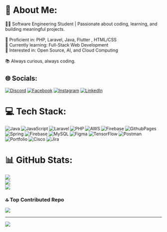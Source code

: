 # 💫 About Me:
👨‍💻 Software Engineering Student | Passionate about coding, learning, and building meaningful projects.<br><br>🔧 Proficient in: PHP, Laravel, Java, Flutter , HTML/CSS  <br>🌱 Currently learning: Full-Stack Web Development  <br>🚀 Interested in: Open Source, AI, and Cloud Computing<br><br>📚 Always curious, always coding. <br>


## 🌐 Socials:
[![Discord](https://img.shields.io/badge/Discord-%237289DA.svg?logo=discord&logoColor=white)](https://discord.gg/hMwVUJEtuR) [![Facebook](https://img.shields.io/badge/Facebook-%231877F2.svg?logo=Facebook&logoColor=white)](https://facebook.com/aabood.17) [![Instagram](https://img.shields.io/badge/Instagram-%23E4405F.svg?logo=Instagram&logoColor=white)](https://instagram.com/aabood.17) [![LinkedIn](https://img.shields.io/badge/LinkedIn-%230077B5.svg?logo=linkedin&logoColor=white)](https://www.linkedin.com/in/abdullah-abu-riala-aa36a3318/) 

# 💻 Tech Stack:
![Java](https://img.shields.io/badge/java-%23ED8B00.svg?style=for-the-badge&logo=openjdk&logoColor=white) ![JavaScript](https://img.shields.io/badge/javascript-%23323330.svg?style=for-the-badge&logo=javascript&logoColor=%23F7DF1E) ![Laravel](https://img.shields.io/badge/laravel-%23FF2D20.svg?style=for-the-badge&logo=laravel&logoColor=white) ![PHP](https://img.shields.io/badge/php-%23777BB4.svg?style=for-the-badge&logo=php&logoColor=white) ![AWS](https://img.shields.io/badge/AWS-%23FF9900.svg?style=for-the-badge&logo=amazon-aws&logoColor=white) ![Firebase](https://img.shields.io/badge/firebase-%23039BE5.svg?style=for-the-badge&logo=firebase) ![GithubPages](https://img.shields.io/badge/github%20pages-121013?style=for-the-badge&logo=github&logoColor=white) ![Spring](https://img.shields.io/badge/spring-%236DB33F.svg?style=for-the-badge&logo=spring&logoColor=white) ![Firebase](https://img.shields.io/badge/firebase-a08021?style=for-the-badge&logo=firebase&logoColor=ffcd34) ![MySQL](https://img.shields.io/badge/mysql-4479A1.svg?style=for-the-badge&logo=mysql&logoColor=white) ![Figma](https://img.shields.io/badge/figma-%23F24E1E.svg?style=for-the-badge&logo=figma&logoColor=white) ![TensorFlow](https://img.shields.io/badge/TensorFlow-%23FF6F00.svg?style=for-the-badge&logo=TensorFlow&logoColor=white) ![Postman](https://img.shields.io/badge/Postman-FF6C37?style=for-the-badge&logo=postman&logoColor=white) ![Portfolio](https://img.shields.io/badge/Portfolio-%23000000.svg?style=for-the-badge&logo=firefox&logoColor=#FF7139) ![Cisco](https://img.shields.io/badge/cisco-%23049fd9.svg?style=for-the-badge&logo=cisco&logoColor=black) ![Jira](https://img.shields.io/badge/jira-%230A0FFF.svg?style=for-the-badge&logo=jira&logoColor=white)
# 📊 GitHub Stats:
![](https://github-readme-stats.vercel.app/api?username=aabood17&theme=dark&hide_border=true&include_all_commits=false&count_private=false)<br/>
![](https://github-readme-streak-stats.herokuapp.com/?user=aabood17&theme=dark&hide_border=true)<br/>
![](https://github-readme-stats.vercel.app/api/top-langs/?username=aabood17&theme=dark&hide_border=true&include_all_commits=false&count_private=false&layout=compact)

### 🔝 Top Contributed Repo
![](https://github-contributor-stats.vercel.app/api?username=aabood17&limit=5&theme=shadow_blue&combine_all_yearly_contributions=true)

---
[![](https://visitcount.itsvg.in/api?id=aabood17&icon=2&color=11)](https://visitcount.itsvg.in)

<!-- Proudly created with GPRM ( https://gprm.itsvg.in ) -->
